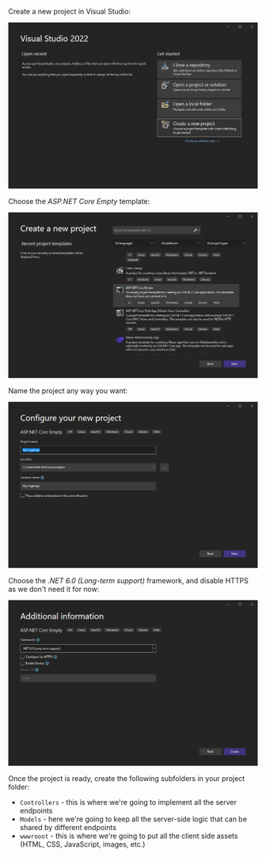 Create a new project in Visual Studio:

![Create a new project](create-project.png)

Choose the _ASP.NET Core Empty_ template:

![Choose a template](choose-template.png)

Name the project any way you want:

![Configure project](configure-project.png)

Choose the _.NET 6.0 (Long-term support)_ framework, and disable HTTPS as we don't need it for now:

![Additional information](additional-info.png)

Once the project is ready, create the following subfolders in your project folder:

- `Controllers` - this is where we're going to implement all the server endpoints
- `Models` - here we're going to keep all the server-side logic that can be shared by different endpoints
- `wwwrooot` - this is where we're going to put all the client side assets (HTML, CSS, JavaScript, images, etc.)
